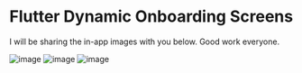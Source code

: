 # Flutter Dynamic Onboarding Screens

I will be sharing the in-app images with you below. Good work everyone.

![image](https://user-images.githubusercontent.com/99503700/230498290-26bdf401-171c-4552-83cd-1f7808c2df66.png)
![image](https://user-images.githubusercontent.com/99503700/230498341-6300774a-6de5-4e17-bae7-114a36d86f8e.png)
![image](https://user-images.githubusercontent.com/99503700/230498392-715ed159-e97e-43a0-a755-7ec3bf907b20.png)
